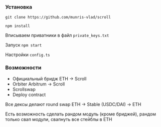 ### Установка

`git clone https://github.com/munris-vlad/scroll`

`npm install`

Вписываем приватники в файл `private_keys.txt`

Запуск `npm start`

Настройки `config.ts`

### Возможности

* Официальный бридж ETH -> Scroll
* Orbiter Arbitrum -> Scroll
* Scrollswap
* Deploy contract


Все дексы делают round swap ETH -> Stable (USDC/DAI) -> ETH

Есть возможность сделать рандом модуль (кроме бриджей), рандом только свап модули, свапнуть все стейблы в ETH